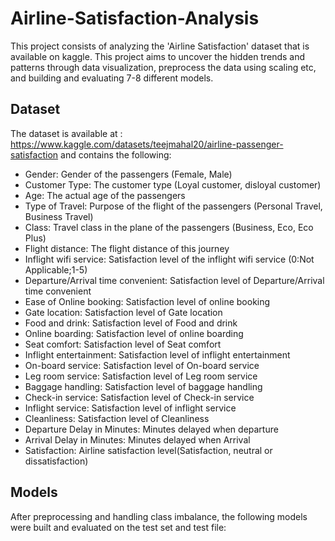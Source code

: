 # Airline-Satisfaction-Analysis

This project consists of analyzing the 'Airline Satisfaction' dataset that is available on kaggle. This project aims to uncover the hidden trends and patterns through data visualization, preprocess the data using scaling etc, and building and evaluating 7-8 different models.


## Dataset
The dataset is available at : https://www.kaggle.com/datasets/teejmahal20/airline-passenger-satisfaction and contains the following:
- Gender: Gender of the passengers (Female, Male)
- Customer Type: The customer type (Loyal customer, disloyal customer)
- Age: The actual age of the passengers
- Type of Travel: Purpose of the flight of the passengers (Personal Travel, Business Travel)
- Class: Travel class in the plane of the passengers (Business, Eco, Eco Plus)
- Flight distance: The flight distance of this journey
- Inflight wifi service: Satisfaction level of the inflight wifi service (0:Not Applicable;1-5)
- Departure/Arrival time convenient: Satisfaction level of Departure/Arrival time convenient
- Ease of Online booking: Satisfaction level of online booking
- Gate location: Satisfaction level of Gate location
- Food and drink: Satisfaction level of Food and drink
- Online boarding: Satisfaction level of online boarding
- Seat comfort: Satisfaction level of Seat comfort
- Inflight entertainment: Satisfaction level of inflight entertainment
- On-board service: Satisfaction level of On-board service
- Leg room service: Satisfaction level of Leg room service
- Baggage handling: Satisfaction level of baggage handling
- Check-in service: Satisfaction level of Check-in service
- Inflight service: Satisfaction level of inflight service
- Cleanliness: Satisfaction level of Cleanliness
- Departure Delay in Minutes: Minutes delayed when departure
- Arrival Delay in Minutes: Minutes delayed when Arrival
- Satisfaction: Airline satisfaction level(Satisfaction, neutral or dissatisfaction)

## Models 
After preprocessing and handling class imbalance, the following models were built and evaluated on the test set and test file:

